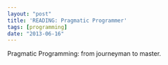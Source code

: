 ```yaml
---
layout: "post"
title: 'READING: Pragmatic Programmer'
tags: [programming]
date: "2013-06-16"
---
```


Pragmatic Programming: from journeyman to master.
